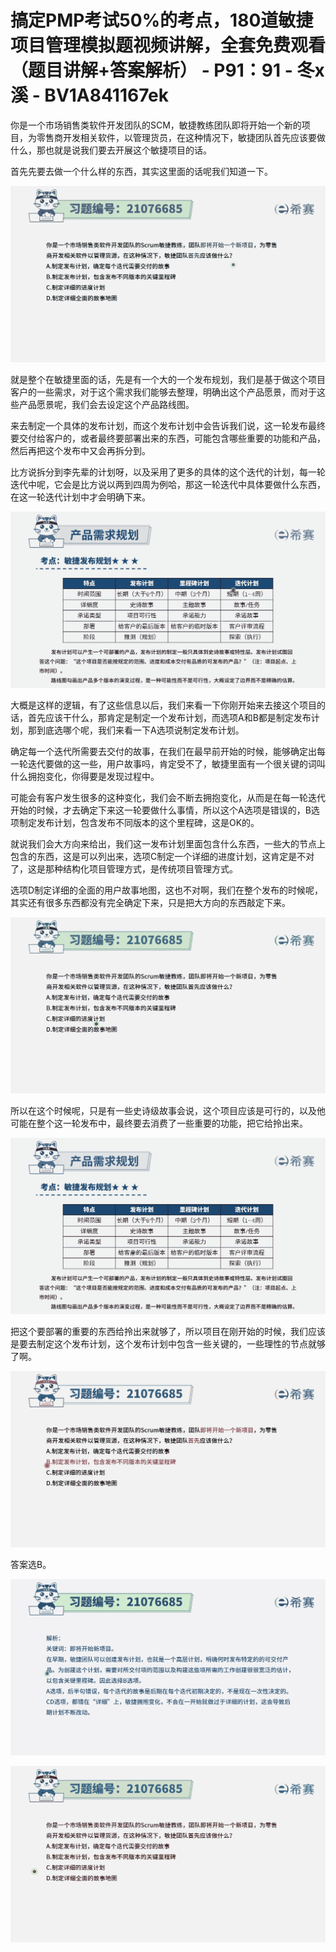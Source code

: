 # 搞定PMP考试50%的考点，180道敏捷项目管理模拟题视频讲解，全套免费观看（题目讲解+答案解析） - P91：91 - 冬x溪 - BV1A841167ek

你是一个市场销售类软件开发团队的SCM，敏捷教练团队即将开始一个新的项目，为零售商开发相关软件，以管理货员，在这种情况下，敏捷团队首先应该要做什么，那也就是说我们要去开展这个敏捷项目的话。

首先先要去做一个什么样的东西，其实这里面的话呢我们知道一下。

![](img/622a15c7bd75ff2c975d2a088c4f1c3d_1.png)

就是整个在敏捷里面的话，先是有一个大的一个发布规划，我们是基于做这个项目客户的一些需求，对于这个需求我们能够去整理，明确出这个产品愿景，而对于这些产品愿景呢，我们会去设定这个产品路线图。

来去制定一个具体的发布计划，而这个发布计划中会告诉我们说，这一轮发布最终要交付给客户的，或者最终要部署出来的东西，可能包含哪些重要的功能和产品，然后再把这个发布中又会再拆分到。

比方说拆分到李先辈的计划呀，以及采用了更多的具体的这个迭代的计划，每一轮迭代中呢，它会是比方说以两到四周为例哈，那这一轮迭代中具体要做什么东西，在这一轮迭代计划中才会明确下来。



![](img/622a15c7bd75ff2c975d2a088c4f1c3d_3.png)

大概是这样的逻辑，有了这些信息以后，我们来看一下你刚开始来去接这个项目的话，首先应该干什么，那肯定是制定一个发布计划，而选项A和B都是制定发布计划，那到底选哪个呢，我们来看一下A选项说制定发布计划。

确定每一个迭代所需要去交付的故事，在我们在最早前开始的时候，能够确定出每一轮迭代要做的这一些，用户故事吗，肯定受不了，敏捷里面有一个很关键的词叫什么拥抱变化，你得要是发现过程中。

可能会有客户发生很多的这种变化，我们会不断去拥抱变化，从而是在每一轮迭代开始的时候，才去确定下来这一轮要做什么事情，所以这个A选项是错误的，B选项制定发布计划，包含发布不同版本的这个里程碑，这是OK的。

就说我们会大方向来给出，我们这一发布计划里面包含什么东西，一些大的节点上包含的东西，这是可以列出来，选项C制定一个详细的进度计划，这肯定是不对了，这是那种结构化项目管理方式，是传统项目管理方式。

选项D制定详细的全面的用户故事地图，这也不对啊，我们在整个发布的时候呢，其实还有很多东西都没有完全确定下来，只是把大方向的东西敲定下来。



![](img/622a15c7bd75ff2c975d2a088c4f1c3d_5.png)

所以在这个时候呢，只是有一些史诗级故事会说，这个项目应该是可行的，以及他可能在整个这一轮发布中，最终要去消费了一些重要的功能，把它给拎出来。



![](img/622a15c7bd75ff2c975d2a088c4f1c3d_7.png)

把这个要部署的重要的东西给拎出来就够了，所以项目在刚开始的时候，我们应该是要去制定这个发布计划，这个发布计划中包含一些关键的，一些理性的节点就够了啊。



![](img/622a15c7bd75ff2c975d2a088c4f1c3d_9.png)

答案选B。

![](img/622a15c7bd75ff2c975d2a088c4f1c3d_11.png)

![](img/622a15c7bd75ff2c975d2a088c4f1c3d_12.png)